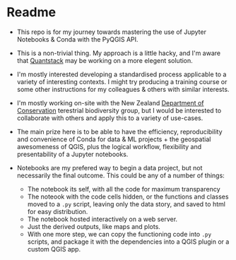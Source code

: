 # Readme

*  This repo is for my journey towards mastering the use of Jupyter Notebooks & Conda with the PyQGIS API.
 
* This is a non-trivial thing.  My approach is a little hacky, and I'm aware that [Quantstack](https://quantstack.net/) may be working on a more elegent solution.

*  I'm mostly interested developing a standardised process applicable to a variety of interesting contexts.  I might try producing a training course or some other instructions for my colleagues & others with similar interests.

*  I'm mostly working on-site with the New Zealand [Department of Conservation](https://www.doc.govt.nz/) terestrial biodiversity group, but I would be interested to collaborate with others and apply this to a variety of use-cases. 

* The main prize here is to be able to have the efficiency, reproducibility and convenience of Conda for data & ML projects + the geospatial awesomeness of QGIS, plus the logical workflow, flexibility and presentability of a Jupyter notebooks.

* Notebooks are my prefered way to begin a data project, but not necessarily the final outcome.  This could be any of a number of things:
  - The notebook its self, with all the code for maximum transparency
  - The noteook with the code cells hidden, or the functions and classes moved to a `.py` script, leaving only the data story, and saved to html for easy distribution.
  - The notebook hosted interactively on a web server.
  - Just the derived outputs, like maps and plots.
  - With one more step, we can copy the functioning code into `.py` scripts, and package it with the dependencies into a QGIS plugin or a custom QGIS app.
